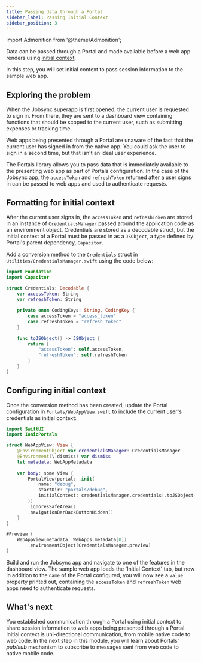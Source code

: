 ```yaml
---
title: Passing data through a Portal
sidebar_label: Passing Initial Context
sidebar_position: 3
---
```


import Admonition from '@theme/Admonition';

Data can be passed through a Portal and made available before a web app renders using <a href="https://ionic.io/docs/portals/choosing-a-communication#initial-context" target="_blank">initial context</a>. 

In this step, you will set initial context to pass session information to the sample web app.

## Exploring the problem

When the Jobsync superapp is first opened, the current user is requested to sign in. From there, they are sent to a dashboard view containing functions that should be scoped to the current user, such as submitting expenses or tracking time. 

Web apps being presented through a Portal are unaware of the fact that the current user has signed in from the native app. You could ask the user to sign in a second time, but that isn't an ideal user experience.

The Portals library allows you to pass data that is immediately available to the presenting web app as part of Portals configuration. In the case of the Jobsync app, the `accessToken` and `refreshToken` returned after a user signs in can be passed to web apps and used to authenticate requests. 

## Formatting for initial context

After the current user signs in, the `accessToken` and `refreshToken` are stored in an instance of `CredentialsManager` passed around the application code as an environment object. Credentials are stored as a decodable struct, but the initial context of a Portal must be passed in as a `JSObject`, a type defined by Portal's parent dependency, `Capacitor`.

Add a conversion method to the `Credentials` struct in `Utilities/CredentialsManager.swift` using the code below:

```swift Utilities/CredentialsManager.swift focus=2,13:18
import Foundation
import Capacitor

struct Credentials: Decodable {
    var accessToken: String
    var refreshToken: String
    
    private enum CodingKeys: String, CodingKey {
        case accessToken = "access_token"
        case refreshToken = "refresh_token"
    }
    
    func toJSObject() -> JSObject {
        return [
            "accessToken": self.accessToken,
            "refreshToken": self.refreshToken
        ]
    }
}
```

## Configuring initial context

Once the conversion method has been created, update the Portal configuration in `Portals/WebAppView.swift` to include the current user's credentials as initial context:

```swift WebAppView.swift focus=10:14
import SwiftUI
import IonicPortals

struct WebAppView: View {
    @EnvironmentObject var credentialsManager: CredentialsManager
    @Environment(\.dismiss) var dismiss
    let metadata: WebAppMetadata
    
    var body: some View {
        PortalView(portal: .init(
            name: "debug",
            startDir: "portals/debug",
            initialContext: credentialsManager.credentials!.toJSObject()
        ))
        .ignoresSafeArea()
        .navigationBarBackButtonHidden()
    }
}

#Preview {
    WebAppView(metadata: WebApps.metadata[0])
        .environmentObject(CredentialsManager.preview)
}
```

Build and run the Jobsync app and navigate to one of the features in the dashboard view. The sample web app loads the 'Initial Context' tab, but now in addition to the `name` of the Portal configured, you will now see a `value` property printed out, containing the `accessToken` and `refreshToken` web apps need to authenticate requests. 

## What's next

You established communication through a Portal using initial context to share session information to web apps being presented through a Portal. Initial context is uni-directional communication, from mobile native code to web code. In the next step in this module, you will learn about Portals' *pub/sub* mechanism to subscribe to messages sent from web code to native mobile code.
